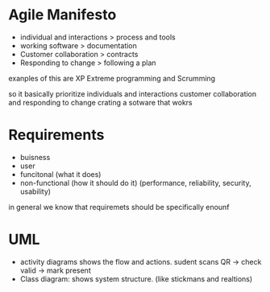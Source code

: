# Agile Manifesto


+ individual and interactions > process and tools
+ working software > documentation
+ Customer collaboration > contracts
+ Responding to change > following a plan

exanples of this are XP Extreme programming and Scrumming


so it basically prioritize individuals and interactions customer collaboration and responding to change crating a sotware that wokrs


# Requirements
+ buisness
+ user
+ funcitonal (what it does)
+ non-functional (how it should do it) (performance, reliability, security, usability)


in general we know that requiremets should be specifically enounf

# UML
+ activity diagrams shows the flow and actions. sudent scans QR -> check valid -> mark present
+ Class diagram: shows system structure. (like stickmans and realtions)


 
